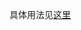 具体用法见[这里](https://github.com/yan-ck/FE-K-MAP/blob/master/js-k/throttle%26%26debounce/throttle%26%26debounce.md)